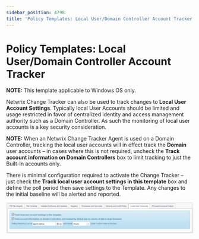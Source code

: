 ```yaml
---
sidebar_position: 4798
title: 'Policy Templates: Local User/Domain Controller Account Tracker'
---
```


# Policy Templates: Local User/Domain Controller Account Tracker

**NOTE:** This template applicable to Windows OS only.

Netwrix Change Tracker can also be used to track changes to **Local User Account Settings**. Typically local User Accounts should be limited and usage restricted in favor of centralized identity and access management authority such as a Domain Controller. As such the monitoring of local user accounts is a key security consideration.

**NOTE:** When an Netwrix Change Tracker Agent is used on a Domain Controller, tracking the local user accounts will in effect track the **Domain** user accounts – in cases where this is not required, uncheck the **Track account information on Domain Controllers** box to limit tracking to just the Built-In accounts only.

There is minimal configuration required to activate the Change Tracker – just check the **Track local user account settings in this template** box and define the poll period then save settings to the Template. Any changes to the initial baseline will be alerted and reported.

![PolicyTemplatesAccountsTracker](../../../../../../../static/images/ChangeTracker_8.1/Content/Resources/Images/ChangeTracker/PolicyTemplatesAccountsTracker.png "PolicyTemplatesAccountsTracker")